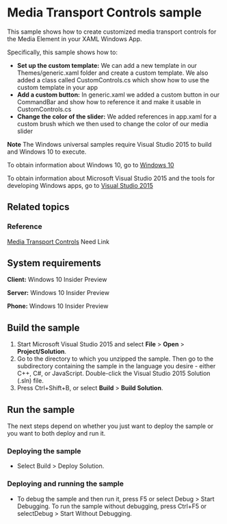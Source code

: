 # Media Transport Controls sample

This sample shows how to create customized media transport controls for the Media Element in your XAML Windows App.

Specifically, this sample shows how to:

- **Set up the custom template:** We can add a new template in our Themes/generic.xaml folder and create a custom template. We also added a class called CustomControls.cs 
which show how to use the custom template in your app
- **Add a custom button:** In generic.xaml we added a custom button in our CommandBar and show how to reference it and make it usable in CustomControls.cs
- **Change the color of the slider:** We added references in app.xaml for a custom brush which we then used to change the color of our media slider

**Note** The Windows universal samples require Visual Studio 2015 to build and Windows 10 to execute.
 
To obtain information about Windows 10, go to [Windows 10](http://go.microsoft.com/fwlink/?LinkID=532421)

To obtain information about Microsoft Visual Studio 2015 and the tools for developing Windows apps, go to [Visual Studio 2015](http://go.microsoft.com/fwlink/?LinkID=532422)

## Related topics

### Reference

<!-- Add links to related API -->

[Media Transport Controls](https://msdn.microsoft.com/en-us/library/windows/apps/windows.ui.xaml.controls.mediatransportcontrols.aspx) Need Link

## System requirements

**Client:** Windows 10 Insider Preview

**Server:** Windows 10 Insider Preview

**Phone:**  Windows 10 Insider Preview

## Build the sample

1. Start Microsoft Visual Studio 2015 and select **File** \> **Open** \> **Project/Solution**.
2. Go to the directory to which you unzipped the sample. Then go to the subdirectory containing the sample in the language you desire - either C++, C#, or JavaScript. Double-click the Visual Studio 2015 Solution (.sln) file. 
3. Press Ctrl+Shift+B, or select **Build** \> **Build Solution**. 

## Run the sample

The next steps depend on whether you just want to deploy the sample or you want to both deploy and run it.

### Deploying the sample

- Select Build > Deploy Solution. 

### Deploying and running the sample

- To debug the sample and then run it, press F5 or select Debug >  Start Debugging. To run the sample without debugging, press Ctrl+F5 or selectDebug > Start Without Debugging. 
